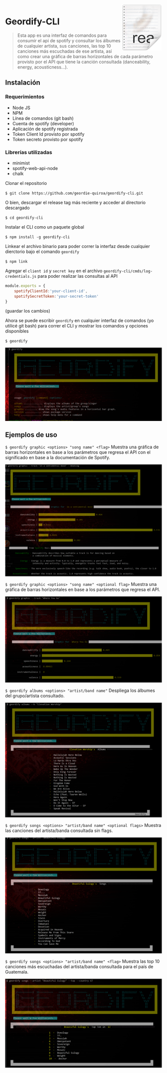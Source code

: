 <img src="icon.png" align="right" />

# Geordify-CLI

> Esta app es una interfaz de comandos para consumir el api de spotify y consultar los álbumes de cualquier artista, sus canciones, las top 10 canciones más escuchadas de ese artista, así como crear una gráfica de barras horizontales de cada parámetro provisto por el API que tiene la canción consultada (danceability, energy, acousticness...). 

## Instalación
### Requerimientos
* Node JS
* NPM
* Línea de comandos (git bash)
* Cuenta de spotify (developer)
* Aplicación de spotify registrada
* Token Client Id provisto por spotify
* Token secreto provisto por spotify 

### Librerías utilizadas
* minimist
* spotify-web-api-node
* chalk

Clonar el repositorio

`$ git clone https://github.com/geordie-quiroa/geordify-cli.git`

O bien, descargar el release tag más reciente y acceder al directorio descargado

`$ cd geordify-cli`

Instalar el CLI como un paquete global

`$ npm install -g geordify-cli`

Linkear el archivo binario para poder correr la interfaz desde cualquier dierctorio bajo el comando `geordify`

 `$ npm link`

Agregar el `client id` y `secret key` en el archivo  `geordify-cli/cmds/log-credentials.js` para poder realizar las consultas al API

```javascript
module.exports = {
    spotifyClientId:'your-client-id',
    spotifySecretToken:'your-secret-token'
}
``` 

(guardar los cambios)

Ahora se puede escribir `geordify` en cualquier interfaz de comandos (yo utilicé git bash) para correr el CLI y mostrar los comandos y opciones disponibles

`$ geordify`

![](https://github.com/geordie-quiroa/geordify-cli/blob/master/geordifyHelp.png)

## Ejemplos de uso

`$ geordify graphic <options> "song name" <flag>` Muestra una gráfica de barras horizontales en base a los parámetros que regresa el API con el significado en base a la documentación de Spotify.

![](https://github.com/geordie-quiroa/geordify-cli/blob/master/exampleGraphicWithFlag.png)

`$ geordify graphic <options> "song name" <optional flag>` Muestra una gráfica de barras horizontales en base a los parámetros que regresa el API.

![](https://github.com/geordie-quiroa/geordify-cli/blob/master/exampleGraphicNoFlag.png)

`$ geordify albums <options> "artist/band name"` Despliega los álbumes del grupo/artista consultado.

![](https://github.com/geordie-quiroa/geordify-cli/blob/master/geordifyAlbumsExample.png)

`$ geordify songs <options> "artist/band name" <optional flags>` Muestra las canciones del artista/banda consultada sin flags.

![](https://github.com/geordie-quiroa/geordify-cli/blob/master/geordifySongsNoFlags.png)

`$ geordify songs <options> "artist/band name" <flag>` Muestra las top 10 canciones más escuchadas del artista/banda consultada para el país de Guatemala.

![](https://github.com/geordie-quiroa/geordify-cli/blob/master/geordifySongsWithFlags.png)

